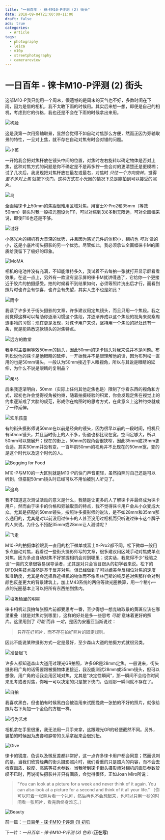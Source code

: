 ```yaml
---
title: "一日百年 - 徕卡M10-P评测 (2) 街头"
date: 2018-09-04T21:00:00+11:00
draft: false
ads: true
categories:
  - Article
tags:
  - photography
  - leica
  - m10p
  - streetphotography
  - camerareview
---
```


# 一日百年 - 徕卡M10-P评测 (2) 街头

这部M10-P我只能用一个周末，很遗憾的是周末的天气也不好，多数时间在下雨，因为是借的相机，我不太敢下雨的时候用。其实后来想一想，即便是自己的相机，考虑到它的价格，我也还是不会在下雨的时候拿出来用。

![狗脸][M10P-Street-1]

这是我第一次用旁轴取景，显然会觉得不如自动对焦那么方便，然而正因为旁轴取景的特性，一旦对上焦，就不存在自动对焦有时会对错的问题。

![小孩][M10P-Street-2]

一开始我会把对焦杆放在镜头中间的位置，对焦时左右旋转以确定物体是否对上焦，这种对焦方式的问题是你不确定是不是再多拧一些会对的更清楚还是更模糊；试了几次后，我发现把对焦杆放在最左或最右，对焦时 _只往一个方向旋转_，觉得 _差不多对上焦_ 就按下快门，这种方式在小光圈的情况下总是能拍到可以接受的照片。

![鸟][M10P-Street-3]

全画幅徕卡上50mm的焦距很难用区域对焦，用富士X-Pro2和35mm（等效50mm）镜头时我一般把光圈设为F11，可以对焦到3米多到无限远，可对全画幅来说，即使F16也还是不够。

![讨好][M10P-Street-4]

小感光片的相机有大景深的优势，并且因为感光元件的体积小，相机也 _可以_ 做的小，这是小底片街头摄影的另一个优势。尽管如此，我必须承认全画幅徕卡M的画质给我留下了极好的印象。

![MoMA][M10P-Street-5]

相机的电池并没有充满，不知能维持多久，我试着不去每拍一张就打开显示屏看看效果。在这一点上，另外有一款没有显示屏的徕卡M就讲得通了，它给你一个更接近于胶片的拍摄感受。拍的时候看不到结果如何，必须等照片洗出后才行，而看到照片时也许会有惊喜，也许会有失望，其实人生不也是如此？

![雨伞][M10P-Street-6]

我读了许多关于街头摄影的文章，许多建议用定焦镜头，而且只用一个焦段。我之前觉得这样可以帮助你逐渐习惯这个焦段，并逐渐养成以这个焦段的视角来观察周遭事物的习惯；现在更是发现，对徕卡用户来说，坚持用一个焦段的好处还有一条，就是能熟悉这款镜头的对焦特点。

![远方的教堂][M10P-Street-7]

我平时主要用等效50mm的镜头，因此50mm的徕卡镜头对我来说并不是问题。布列松说他的徕卡是他眼睛的延伸，一开始我并不是很理解他的话，因为布列松一直用的也是50mm镜头，一般认为50mm接近于人眼视角，所以与其说是眼睛的延伸，为什么不说是眼睛的复制品？

![亲马][M10P-Street-8]

后来我逐渐明白，50mm（实际上任何其他定焦也是）限制了你看东西的视角和方式，起初也许会觉得视角被约束，随着拍摄经验的积累，你会发现定焦在视觉上的约束逐渐成了大脑的规范，形成你在构图时的思考方式，在此意义上这种约束就成了一种延伸。

![欢乐孩童][M10P-Street-9]

有的街头摄影师说50mm在以前是经典的镜头，因为很早以前的一段时间，相机只有50mm镜头，并且当时街上的人不多，街道也都比现在宽，空间足够大，所以50mm可以施展开；现在的街上，50mm的视角会很狭窄，因此35mm或28mm更合适。其实50mm并没有变，一百年前50mm的视角并不比现在的50mm宽，变的是这个时代以及这个时代的人。

![Begging for Food][M10P-Street-10]

M10-P与M10的一大区别就是M10-P的快门声音更轻，虽然拍照时自己还是可以听到，但搭配50mm镜头时已经可以不用怕被别人听见了。

![追鸟][M10P-Street-11]

我不知道这次测试活动的意义是什么，我猜是让更多的人了解徕卡并最终成为徕卡用户。然而由于徕卡的价格和旁轴取景的特点，我不觉得徕卡用户会从小众变成大众。尤其是搭配的50mm镜头，按照许多摄影师的说法，是不如28mm和35mm那么通用的，尤其是对以前没用过徕卡的人甚至没用过相机而只听说过徕卡这个牌子的人来说。为什么不搭配35mm或28mm让人测试呢？

![飞走][M10P-Street-12]

M10-P的拍摄体验跟我一直用的松下微单或富士X-Pro2都不同。松下微单一般用多点自动对焦，我看过一些街头摄影师写的文章，很多建议用区域手动对焦或单点对焦，因为多点自动对焦不好掌握相机会对到哪里；说实话，我觉得不少“经验之谈”一类的文章很容易误导读者，尤其是对只会盲目跟从的初学者来说。松下的DFD对焦技术虽然是基于反差对焦，但已经做到了可以媲美单反相位对焦的速度和准确度，尤其是会选择靠近相机的物体而不像奥林巴斯的纯反差对焦那样会对到颜色反差更大的背景建筑上，加上M43系统的两倍等效光圈换算，用一个稍小一点的光圈基本上可以把所有东西拍到焦内。

![垃圾桶里的明星][M10P-Street-13]

徕卡相机让我拍每张照片前都要思考一番，至少得想一想庞轴取景的黄斑应该在哪里重叠（就是对焦对到哪里），这样的好处是多一些思考 _可能_ 意味着更好的照片。这里用到了 _可能_ 而非 _一定_，是因为安塞亚当斯说过：

> 只存在好照片，而不存在拍好照片的固定规则。

因此不能说某种摄影方式一定是最好，至少森山大道的拍摄方式就很另类。

![准备起飞][M10P-Street-14]

许多人都知道森山大道用过理光GR拍照，许多GR是28mm定焦。一般说来，街头摄影用广角的话需要跟被摄物体更接近，我没能测试28mm或35mm镜头，但可以想像，用广角的话我会用区域对焦，尤其是“决定性瞬间”，那一瞬间不会给你时间来思考或者对焦，你唯一可以决定的只是按下快门，否则那一瞬间就不存在了。

![自拍][M10P-Street-15]

我喜欢黑白，但也怕有时候黑白会被滥用来试图挽救一张拍的不好的照片，就像给照片右下角加一个金色的方框一样。

![行为艺术][M10P-Street-16]

相机拿在手里很重，我无法用一只手来拿，这跟理光GR的轻便截然不同。另外，竖拍的时候因为皮套和脖带的关系拿起来会很别扭。

![Give][M10P-Street-17]

徕卡的锐度、色调以及微反差都非常好，这一点许多徕卡用户都会同意；然而讽刺的是，当我们欣赏经典的街头摄影照片时，我们看重的只是照片的内容，而不会去检查画质、锐度、高感等技术参数。当我听到徕卡街头摄影师对相机的画质参数赞叹不已时，再说街头摄影并非只有画质，会觉得很怪，正如Joan Miro所说：

> "You can look at a picture for a week and never think of it again. You can also look at a picture for a second and think of it all your life.” （你可以盯着一张照片看一个礼拜，然后再也不会想起来，也可以只用一秒的时间看一张照片，看完后终身难忘。）

![Beauty][M10P-Street-18]

前一篇：[一日百年 - 徕卡M10-P评测 (1) 初见](/cn/article/2018/reviewleicam10p1/)

下一片：_一日百年 - 徕卡M10-P评测 (3) 色彩_ (__正在写__)

[M10P-Street-1]: /photos/2018/LeicaM10P/leicam10p_street_01.jpg "Leica M10-P Street"
[M10P-Street-2]: /photos/2018/LeicaM10P/leicam10p_street_02.jpg "Leica M10-P Street"
[M10P-Street-3]: /photos/2018/LeicaM10P/leicam10p_street_03.jpg "Leica M10-P Street"
[M10P-Street-4]: /photos/2018/LeicaM10P/leicam10p_street_04.jpg "Leica M10-P Street"
[M10P-Street-5]: /photos/2018/LeicaM10P/leicam10p_street_05.jpg "Leica M10-P Street"
[M10P-Street-6]: /photos/2018/LeicaM10P/leicam10p_street_06.jpg "Leica M10-P Street"
[M10P-Street-7]: /photos/2018/LeicaM10P/leicam10p_street_07.jpg "Leica M10-P Street"
[M10P-Street-8]: /photos/2018/LeicaM10P/leicam10p_street_08.jpg "Leica M10-P Street"
[M10P-Street-9]: /photos/2018/LeicaM10P/leicam10p_street_09.jpg "Leica M10-P Street"
[M10P-Street-10]: /photos/2018/LeicaM10P/leicam10p_street_10.jpg "Leica M10-P Street"
[M10P-Street-11]: /photos/2018/LeicaM10P/leicam10p_street_11.jpg "Leica M10-P Street"
[M10P-Street-12]: /photos/2018/LeicaM10P/leicam10p_street_12.jpg "Leica M10-P Street"
[M10P-Street-13]: /photos/2018/LeicaM10P/leicam10p_street_13.jpg "Leica M10-P Street"
[M10P-Street-14]: /photos/2018/LeicaM10P/leicam10p_street_14.jpg "Leica M10-P Street"
[M10P-Street-15]: /photos/2018/LeicaM10P/leicam10p_street_15.jpg "Leica M10-P Street"
[M10P-Street-16]: /photos/2018/LeicaM10P/leicam10p_street_16.jpg "Leica M10-P Street"
[M10P-Street-17]: /photos/2018/LeicaM10P/leicam10p_street_17.jpg "Leica M10-P Street"
[M10P-Street-18]: /photos/2018/LeicaM10P/leicam10p_street_18.jpg "Leica M10-P Street"